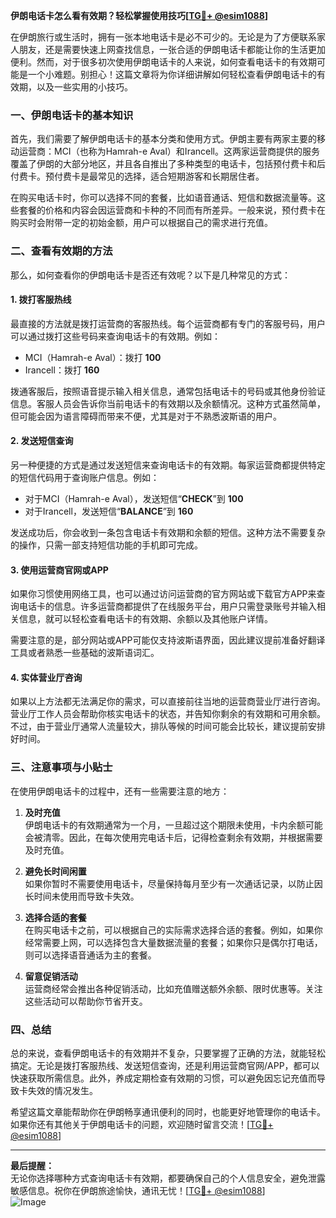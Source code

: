 **伊朗电话卡怎么看有效期？轻松掌握使用技巧[[TG💪+ @esim1088](https://t.me/s/esim1088)]**

在伊朗旅行或生活时，拥有一张本地电话卡是必不可少的。无论是为了方便联系家人朋友，还是需要快速上网查找信息，一张合适的伊朗电话卡都能让你的生活更加便利。然而，对于很多初次使用伊朗电话卡的人来说，如何查看电话卡的有效期可能是一个小难题。别担心！这篇文章将为你详细讲解如何轻松查看伊朗电话卡的有效期，以及一些实用的小技巧。

### **一、伊朗电话卡的基本知识**

首先，我们需要了解伊朗电话卡的基本分类和使用方式。伊朗主要有两家主要的移动运营商：MCI（也称为Hamrah-e Aval）和Irancell。这两家运营商提供的服务覆盖了伊朗的大部分地区，并且各自推出了多种类型的电话卡，包括预付费卡和后付费卡。预付费卡是最常见的选择，适合短期游客和长期居住者。

在购买电话卡时，你可以选择不同的套餐，比如语音通话、短信和数据流量等。这些套餐的价格和内容会因运营商和卡种的不同而有所差异。一般来说，预付费卡在购买时会附带一定的初始金额，用户可以根据自己的需求进行充值。

### **二、查看有效期的方法**

那么，如何查看你的伊朗电话卡是否还有效呢？以下是几种常见的方式：

#### **1. 拨打客服热线**

最直接的方法就是拨打运营商的客服热线。每个运营商都有专门的客服号码，用户可以通过拨打这些号码来查询电话卡的有效期。例如：

- MCI（Hamrah-e Aval）：拨打 **100**
- Irancell：拨打 **160**

拨通客服后，按照语音提示输入相关信息，通常包括电话卡的号码或其他身份验证信息。客服人员会告诉你当前电话卡的有效期以及余额情况。这种方式虽然简单，但可能会因为语言障碍而带来不便，尤其是对于不熟悉波斯语的用户。

#### **2. 发送短信查询**

另一种便捷的方式是通过发送短信来查询电话卡的有效期。每家运营商都提供特定的短信代码用于查询账户信息。例如：

- 对于MCI（Hamrah-e Aval），发送短信“**CHECK**”到 **100**
- 对于Irancell，发送短信“**BALANCE**”到 **160**

发送成功后，你会收到一条包含电话卡有效期和余额的短信。这种方法不需要复杂的操作，只需一部支持短信功能的手机即可完成。

#### **3. 使用运营商官网或APP**

如果你习惯使用网络工具，也可以通过访问运营商的官方网站或下载官方APP来查询电话卡的信息。许多运营商都提供了在线服务平台，用户只需登录账号并输入相关信息，就可以轻松查看电话卡的有效期、余额以及其他账户详情。

需要注意的是，部分网站或APP可能仅支持波斯语界面，因此建议提前准备好翻译工具或者熟悉一些基础的波斯语词汇。

#### **4. 实体营业厅咨询**

如果以上方法都无法满足你的需求，可以直接前往当地的运营商营业厅进行咨询。营业厅工作人员会帮助你核实电话卡的状态，并告知你剩余的有效期和可用余额。不过，由于营业厅通常人流量较大，排队等候的时间可能会比较长，建议提前安排好时间。

### **三、注意事项与小贴士**

在使用伊朗电话卡的过程中，还有一些需要注意的地方：

1. **及时充值**  
   伊朗电话卡的有效期通常为一个月，一旦超过这个期限未使用，卡内余额可能会被清零。因此，在每次使用完电话卡后，记得检查剩余有效期，并根据需要及时充值。

2. **避免长时间闲置**  
   如果你暂时不需要使用电话卡，尽量保持每月至少有一次通话记录，以防止因长时间未使用而导致卡失效。

3. **选择合适的套餐**  
   在购买电话卡之前，可以根据自己的实际需求选择合适的套餐。例如，如果你经常需要上网，可以选择包含大量数据流量的套餐；如果你只是偶尔打电话，则可以选择语音通话为主的套餐。

4. **留意促销活动**  
   运营商经常会推出各种促销活动，比如充值赠送额外余额、限时优惠等。关注这些活动可以帮助你节省开支。

### **四、总结**

总的来说，查看伊朗电话卡的有效期并不复杂，只要掌握了正确的方法，就能轻松搞定。无论是拨打客服热线、发送短信查询，还是利用运营商官网/APP，都可以快速获取所需信息。此外，养成定期检查有效期的习惯，可以避免因忘记充值而导致卡失效的情况发生。

希望这篇文章能帮助你在伊朗畅享通讯便利的同时，也能更好地管理你的电话卡。如果你还有其他关于伊朗电话卡的问题，欢迎随时留言交流！[[TG💪+ @esim1088](https://t.me/s/esim1088)]

---

**最后提醒：**  
无论你选择哪种方式查询电话卡有效期，都要确保自己的个人信息安全，避免泄露敏感信息。祝你在伊朗旅途愉快，通讯无忧！[[TG💪+ @esim1088](https://t.me/s/esim1088)]  
![Image](https://i.postimg.cc/4NQfJmqS/Snipaste-2025-05-13-00-14-12.png)